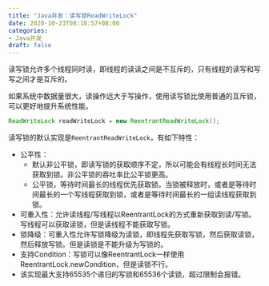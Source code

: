 ```yaml
---
title: "Java并发：读写锁ReadWriteLock"
date: 2020-10-23T08:18:57+08:00
categories:
- Java并发
draft: false
---
```

读写锁允许多个线程同时读，即线程的读读之间是不互斥的，只有线程的读写和写写之间才是互斥的。

如果系统中数据量很大，读操作远大于写操作，使用读写锁比使用普通的互斥锁，可以更好地提升系统性能。

```java
ReadWriteLock readWriteLock = new ReentrantReadWriteLock();
```

读写锁的默认实现是`ReentrantReadWriteLock`，有如下特性：

- 公平性：
  - 默认非公平锁，即读写锁的获取顺序不定，所以可能会有线程长时间无法获取到锁。非公平锁的吞吐率比公平锁更高。
  - 公平锁，等待时间最长的线程优先获取锁。当锁被释放时，或者是等待时间最长的一个写线程获取到锁，或者是等待时间最长的一组读线程获取到锁。
- 可重入性：允许读线程/写线程以ReentrantLock的方式重新获取到读/写锁。写线程可以获取读锁，但是读线程不能获取写锁。
- 锁降级：可重入性允许写锁降级为读锁，即线程先获取写锁，然后获取读锁，然后释放写锁。但是读锁是不能升级为写锁的。
- 支持Condition：写锁可以像ReentrantLock一样使用ReentrantLock.newCondition，但是读锁不行。
- 该实现最大支持65535个递归的写锁和65536个读锁，超过限制会报错。
